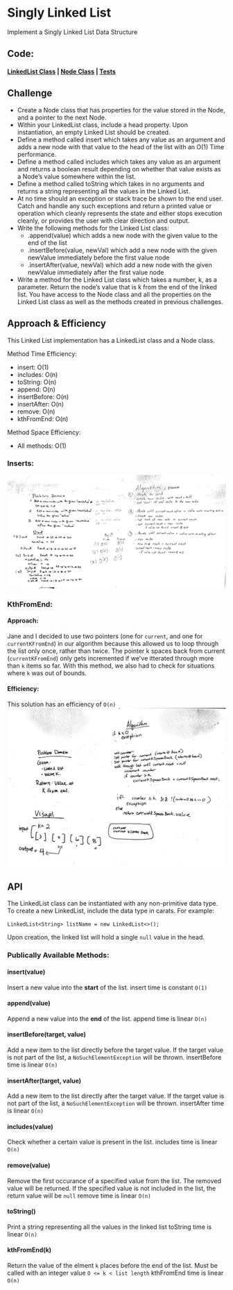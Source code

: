 # Singly Linked List
<!-- Short summary or background information -->
Implement a Singly Linked List Data Structure

## Code:
#### [LinkedList Class](/Data-Structures/linkedList/src/main/java/linkedList/LinkedList.java) | [Node Class](/Data-Structures/linkedList/src/main/java/linkedList/Node.java) | [Tests](/Data-Structures/linkedList/src/test/java/linkedList/LinkedListTest.java)


## Challenge
<!-- Description of the challenge -->
* Create a Node class that has properties for the value stored in the Node, and a pointer to the next Node.
* Within your LinkedList class, include a head property. Upon instantiation, an empty Linked List should be created.
* Define a method called insert which takes any value as an argument and adds a new node with that value to the head of the list with an O(1) Time performance.
* Define a method called includes which takes any value as an argument and returns a boolean result depending on whether that value exists as a Node’s value somewhere within the list.
* Define a method called toString which takes in no arguments and returns a string representing all the values in the Linked List.
* At no time should an exception or stack trace be shown to the end user. Catch and handle any such exceptions and return a printed value or operation which cleanly represents the state and either stops execution cleanly, or provides the user with clear direction and output.
* Write the following methods for the Linked List class:
  * .append(value) which adds a new node with the given value to the end of the list
  * .insertBefore(value, newVal) which add a new node with the given newValue immediately before the first value node
  * .insertAfter(value, newVal) which add a new node with the given newValue immediately after the first value node
* Write a method for the Linked List class which takes a number, k, as a parameter. Return the node’s value that is k from the end of the linked list. You have access to the Node class and all the properties on the Linked List class as well as the methods created in previous challenges.


## Approach & Efficiency
<!-- What approach did you take? Why? What is the Big O space/time for this approach? -->
This Linked List implementation has a LinkedList class and a Node class.

Method Time Efficiency:
* insert: O(1)
* includes: O(n)
* toString: O(n)
* append: O(n)
* insertBefore: O(n)
* insertAfter: O(n)
* remove: O(n)
* kthFromEnd: O(n)

Method Space Efficiency:
* All methods: O(1)

### Inserts:
![Linked List Inserts Whiteboard](/assets/linkedListInserts.png)

### KthFromEnd:
#### Approach:
Jane and I decided to use two pointers (one for `current`, and one for `currentKFromEnd`) in our algorithm because this allowed us to loop through the list only once, rather than twice.
The pointer k spaces back from current (`currentKFromEnd`) only gets incremented if we've itterated through more than `k` items so far.
With this method, we also had to check for situations where `k` was out of bounds.
#### Efficiency:
This solution has an efficiency of `O(n)`
![Linked List KthFromEnd Whiteboard](/assets/linkedListKthFromEnd.jpg)


## API
<!-- Description of each method publicly available to your Linked List -->
The LinkedList class can be instantiated with any non-primitive data type. To create a new LinkedList, include the data type in carats. For example:
```
LinkedList<String> listName = new LinkedList<>();
```
Upon creation, the linked list will hold a single `null` value in the head.

### Publically Available Methods:
#### insert(value)
Insert a new value into the __start__ of the list.
insert time is constant `O(1)`
#### append(value)
Append a new value into the __end__ of the list.
append time is linear `O(n)`
#### insertBefore(target, value)
Add a new item to the list directly before the target value.
If the target value is not part of the list, a `NoSuchElementException` will be thrown.
insertBefore time is linear `O(n)`
#### insertAfter(target, value)
Add a new item to the list directly after the target value.
If the target value is not part of the list, a `NoSuchElementException` will be thrown.
insertAfter time is linear `O(n)`
#### includes(value)
Check whether a certain value is present in the list. 
includes time is linear `O(n)`
#### remove(value)
Remove the first occurance of a specified value from the list. The removed value will be returned.
If the specified value is not included in the list, the return value will be `null`
remove time is linear `O(n)`
#### toString()
Print a string representing all the values in the linked list
toString time is linear `O(n)`
#### kthFromEnd(k)
Return the value of the elment `k` places before the end of the list. Must be called with an integer value `O <= k < list length`
kthFromEnd time is linear `O(n)`

